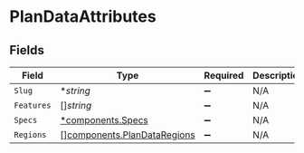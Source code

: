 # PlanDataAttributes


## Fields

| Field                                                                      | Type                                                                       | Required                                                                   | Description                                                                |
| -------------------------------------------------------------------------- | -------------------------------------------------------------------------- | -------------------------------------------------------------------------- | -------------------------------------------------------------------------- |
| `Slug`                                                                     | **string*                                                                  | :heavy_minus_sign:                                                         | N/A                                                                        |
| `Features`                                                                 | []*string*                                                                 | :heavy_minus_sign:                                                         | N/A                                                                        |
| `Specs`                                                                    | [*components.Specs](../../models/components/specs.md)                      | :heavy_minus_sign:                                                         | N/A                                                                        |
| `Regions`                                                                  | [][components.PlanDataRegions](../../models/components/plandataregions.md) | :heavy_minus_sign:                                                         | N/A                                                                        |
